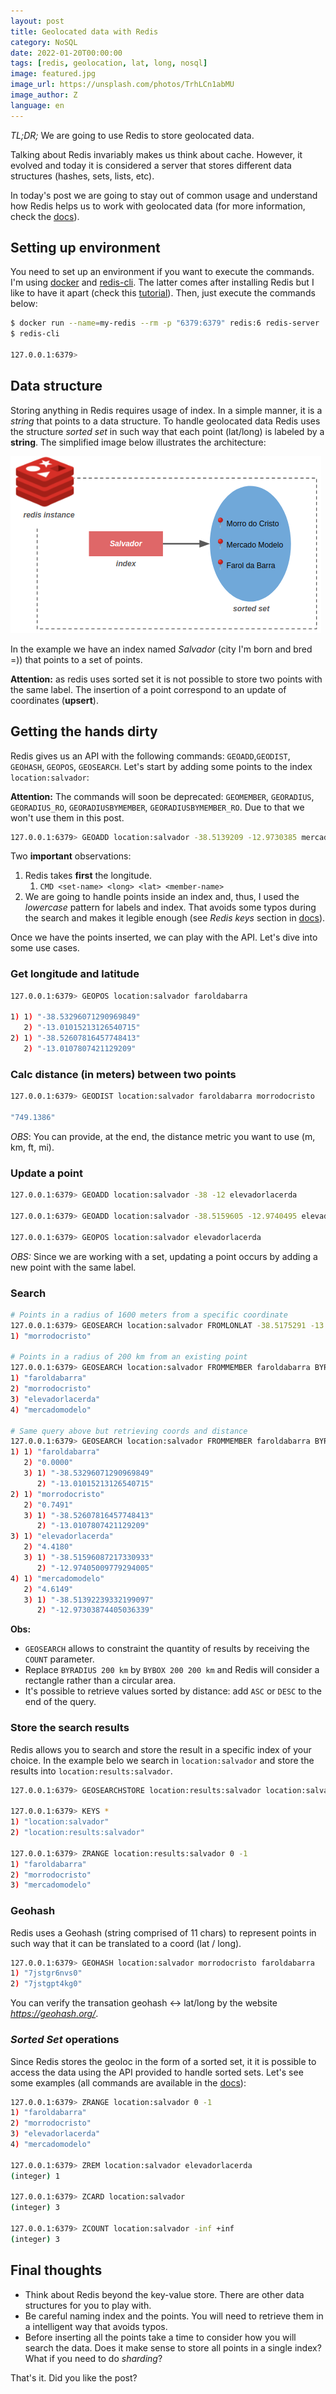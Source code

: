```yaml
---
layout: post
title: Geolocated data with Redis
category: NoSQL
date: 2022-01-20T00:00:00
tags: [redis, geolocation, lat, long, nosql]
image: featured.jpg
image_url: https://unsplash.com/photos/TrhLCn1abMU
image_author: Z
language: en
---
```


*TL;DR;* We are going to use Redis to store geolocated data.

Talking about Redis invariably makes us think about cache. However, it evolved and today it is considered a server that stores different data structures (hashes, sets, lists, etc).

In today's post we are going to stay out of common usage and understand how Redis helps us to work with geolocated data (for more information, check the [docs](https://redis.io/commands#geo)).


## Setting up environment
You need to set up an environment if you want to execute the commands. I'm using [docker](https://www.docker.com/) and [redis-cli](https://redis.io/topics/rediscli). The latter comes after installing Redis but I like to have it apart (check this [tutorial](https://codewithhugo.com/install-just-redis-cli-on-ubuntu-debian-jessie/)). Then, just execute the commands below:

```bash
$ docker run --name=my-redis --rm -p "6379:6379" redis:6 redis-server
$ redis-cli

127.0.0.1:6379> 
```

## Data structure
Storing anything in Redis requires usage of index. In a simple manner, it is a *string* that points to a data structure. To handle geolocated data Redis uses the structure *sorted set* in such way that each point (lat/long) is labeled by a **string**. The simplified image below illustrates the architecture:

![Simplified architecture of geoloc data structure.](./redis-geoloc-architecture.png "Simplified architecture of geoloc data structure.")

In the example we have an index named *Salvador* (city I'm born and bred =)) that points to a set of points.

**Attention:** as redis uses sorted set it is not possible to store two points with the same label. The insertion of a point correspond to an update of coordinates (**upsert**).


## Getting the hands dirty
Redis gives us an API with the following commands: `GEOADD`,`GEODIST`, `GEOHASH`, `GEOPOS`, `GEOSEARCH`. Let's start by adding some points to the index `location:salvador`:

**Attention:** The commands will soon be deprecated: `GEOMEMBER`, `GEORADIUS`, `GEORADIUS_RO`, `GEORADIUSBYMEMBER`, `GEORADIUSBYMEMBER_RO`. Due to that we won't use them in this post.

```bash
127.0.0.1:6379> GEOADD location:salvador -38.5139209 -12.9730385 mercadomodelo -38.5329599 -13.0101531 faroldabarra -38.5260635 -13.0107505 morrodocristo
```

Two **important** observations:

1. Redis takes **first** the longitude.
    1. `CMD <set-name> <long> <lat> <member-name>`
2. We are going to handle points inside an index and, thus, I used the *lowercase* pattern for labels and index. That avoids some typos during the search and makes it legible enough (see *Redis keys* section in [docs](https://redis.io/topics/data-types-intro)).

Once we have the points inserted, we can play with the API. Let's dive into some use cases.


### Get longitude and latitude

```bash
127.0.0.1:6379> GEOPOS location:salvador faroldabarra

1) 1) "-38.53296071290969849"
   2) "-13.01015213126540715"
2) 1) "-38.52607816457748413"
   2) "-13.0107807421129209"
```

### Calc distance (in meters) between two points

```bash
127.0.0.1:6379> GEODIST location:salvador faroldabarra morrodocristo

"749.1386"
```

*OBS*: You can provide, at the end, the distance metric you want to use (m, km, ft, mi).

### Update a point

```bash
127.0.0.1:6379> GEOADD location:salvador -38 -12 elevadorlacerda

127.0.0.1:6379> GEOADD location:salvador -38.5159605 -12.9740495 elevadorlacerda

127.0.0.1:6379> GEOPOS location:salvador elevadorlacerda
```

*OBS:* Since we are working with a set, updating a point occurs by adding a new point with the same label.

### Search

```bash
# Points in a radius of 1600 meters from a specific coordinate
127.0.0.1:6379> GEOSEARCH location:salvador FROMLONLAT -38.5175291 -13.0060716 BYRADIUS 1600 m
1) "morrodocristo"

# Points in a radius of 200 km from an existing point
127.0.0.1:6379> GEOSEARCH location:salvador FROMMEMBER faroldabarra BYRADIUS 200 km
1) "faroldabarra"
2) "morrodocristo"
3) "elevadorlacerda"
4) "mercadomodelo"

# Same query above but retrieving coords and distance
127.0.0.1:6379> GEOSEARCH location:salvador FROMMEMBER faroldabarra BYRADIUS 200 km WITHCOORD WITHDIST
1) 1) "faroldabarra"
   2) "0.0000"
   3) 1) "-38.53296071290969849"
      2) "-13.01015213126540715"
2) 1) "morrodocristo"
   2) "0.7491"
   3) 1) "-38.52607816457748413"
      2) "-13.0107807421129209"
3) 1) "elevadorlacerda"
   2) "4.4180"
   3) 1) "-38.51596087217330933"
      2) "-12.97405009779294005"
4) 1) "mercadomodelo"
   2) "4.6149"
   3) 1) "-38.51392239332199097"
      2) "-12.97303874405036339"

```

**Obs:**

- `GEOSEARCH` allows to constraint the quantity of results by receiving the `COUNT` parameter.
- Replace `BYRADIUS 200 km` by `BYBOX 200 200 km` and Redis will consider a rectangle rather than a circular area.
- It's possible to retrieve values sorted by distance: add `ASC` or `DESC` to the end of the query.

### Store the search results

Redis allows you to search and store the result in a specific index of your choice. In the example belo we search in `location:salvador` and store the results into `location:results:salvador`.

```bash
127.0.0.1:6379> GEOSEARCHSTORE location:results:salvador location:salvador FROMMEMBER faroldabarra BYRADIUS 200 km

127.0.0.1:6379> KEYS *
1) "location:salvador"
2) "location:results:salvador"

127.0.0.1:6379> ZRANGE location:results:salvador 0 -1
1) "faroldabarra"
2) "morrodocristo"
3) "mercadomodelo"
```

### Geohash

Redis uses a Geohash (string comprised of 11 chars) to represent points in such way that it can be translated to a coord (lat / long).

```bash
127.0.0.1:6379> GEOHASH location:salvador morrodocristo faroldabarra
1) "7jstgr6nvs0"
2) "7jstgpt4kg0"
```

You can verify the transation geohash ↔ lat/long by the website *https://geohash.org/<coloque-aqui-o-geohash>*.

### *Sorted Set* operations

Since Redis stores the geoloc in the form of a sorted set, it it is possible to access the data using the API provided to handle sorted sets. Let's see some examples (all commands are available in the [docs](https://redis.io/commands#sorted-set)):


```bash
127.0.0.1:6379> ZRANGE location:salvador 0 -1
1) "faroldabarra"
2) "morrodocristo"
3) "elevadorlacerda"
4) "mercadomodelo"

127.0.0.1:6379> ZREM location:salvador elevadorlacerda
(integer) 1

127.0.0.1:6379> ZCARD location:salvador
(integer) 3

127.0.0.1:6379> ZCOUNT location:salvador -inf +inf
(integer) 3
```

## Final thoughts

- Think about Redis beyond the key-value store. There are other data structures for you to play with.
- Be careful naming index and the points. You will need to retrieve them in a intelligent way that avoids typos.
- Before inserting all the points take a time to consider how you will search the data. Does it make sense to store all points in a single index? What if you need to do *sharding*?


That's it. Did you like the post?
